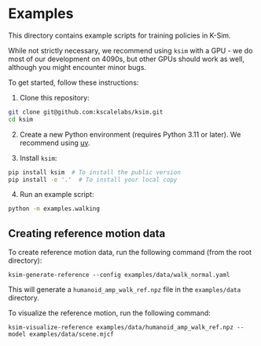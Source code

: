 # Examples

This directory contains example scripts for training policies in K-Sim.

While not strictly necessary, we recommend using `ksim` with a GPU - we do most of our development on 4090s, but other GPUs should work as well, although you might encounter minor bugs.

To get started, follow these instructions:

1. Clone this repository:

```bash
git clone git@github.com:kscalelabs/ksim.git
cd ksim
```

2. Create a new Python environment (requires Python 3.11 or later). We recommend using [uv](https://docs.astral.sh/uv/).

3. Install `ksim`:

```bash
pip install ksim  # To install the public version
pip install -e '.'  # To install your local copy
```

4. Run an example script:

```bash
python -m examples.walking
```

## Creating reference motion data

To create reference motion data, run the following command (from the root directory):

```
ksim-generate-reference --config examples/data/walk_normal.yaml
```

This will generate a `humanoid_amp_walk_ref.npz` file in the `examples/data` directory.

To visualize the reference motion, run the following command:

```
ksim-visualize-reference examples/data/humanoid_amp_walk_ref.npz --model examples/data/scene.mjcf
```
